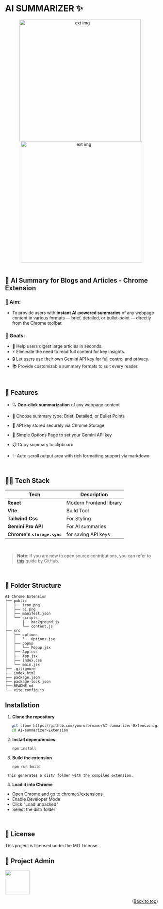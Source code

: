 <h1>AI SUMMARIZER ✨</h1>

<div id="top" align="center">
  <img src="https://res.cloudinary.com/dxxeks4o5/image/upload/v1745479328/788DBFD3-5754-4152-B063-F24BC5E0B472_maifpf.png" alt="ext img" width="400" style="margin-right: 10px;" />
  <img src="https://res.cloudinary.com/dxxeks4o5/image/upload/v1745479464/D766A9EA-9860-40D8-9BC8-FE6D43659163_b4l8ve.png" alt="ext img" width="400" />
</div>

<br>

## 🧠 AI Summary for Blogs and Articles - Chrome Extension
### 🎯 Aim:
- To provide users with **instant AI-powered summaries** of any webpage content in various formats — brief, detailed, or bullet-point — directly from the Chrome toolbar.

### 🥅 Goals:
- 🧠 Help users digest large articles in seconds.
- ⚡ Eliminate the need to read full content for key insights.
- 🔒 Let users use their own Gemini API key for full control and privacy.
- 📚 Provide customizable summary formats to suit every reader.
  
<br>

## 🚀 Features

- 🔍 **One-click summarization** of any webpage content
- 📝 Choose summary type: Brief, Detailed, or Bullet Points
- 🔐 API key stored securely via Chrome Storage
- 🧩 Simple Options Page to set your Gemini API key
- 📋 Copy summary to clipboard
- ✨ Auto-scroll output area with rich formatting support via markdown

  <br>

## 🧑‍💻 Tech Stack

| Tech        | Description                           |
|-------------|---------------------------------------|
| **React**   | Modern Frontend library               |
| **Vite**| Build Tool                                |
| **Tailwind Css**   | For Styling                    |
| **Gemini Pro API** | For AI summaries               |
| **Chrome's `storage.sync`** | for saving API keys   |


<br>

> **Note**: If you are new to open source contributions, you can refer to [this](https://opensource.guide/how-to-contribute/) guide by GitHub.

<br>


## 📁 Folder Structure

```text
AI Chrome Extension
├── public
│   ├── icon.png
│   ├── ai.png
│   ├── manifest.json
│   └── scripts
│       ├── background.js
│       └── content.js      
├── src
│   ├── options 
│   │   └── Options.jsx
│   ├── popup
│   │   └── Popup.jsx
│   ├── App.css
│   ├── App.jsx
│   ├── index.css
│   └── main.jsx 
├── .gitignore
├── index.html
├── package.json
├── package-lock.json
├── README.md
└── vite.config.js
```


## Installation
1. **Clone the repository**

```sh
   git clone https://github.com/yourusername/AI-summarizer-Extension.git
   cd AI-summarizer-Extension
   ```

2. **Install dependencies**:

   ```sh
   npm install
   ```

3. **Build the extension**
   ```sh
   npm run build
   ```
``` This generates a dist/ folder with the compiled extension.```

4. **Load it into Chrome**
- Open Chrome and go to chrome://extensions
- Enable Developer Mode
- Click "Load unpacked"
- Select the dist/ folder

<br>

## 📜 License
This project is licensed under the MIT License.

## 🤠 Project Admin 

<a href="https://github.com/parasss19"> <img src="https://res.cloudinary.com/dxxeks4o5/image/upload/v1695653091/admin_bdga2f_yla8qm.png" height="80px"/></a>

<p align="right">(<a href="#top">Back to top</a>)</p>